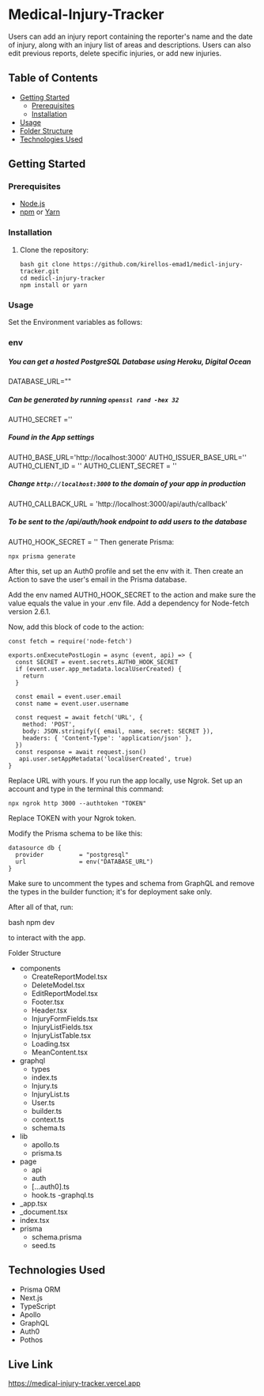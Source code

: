 # Medical-Injury-Tracker

Users can add an injury report containing the reporter's name and the date of injury, along with an injury list of areas and descriptions. Users can also edit previous reports, delete specific injuries, or add new injuries. 

## Table of Contents

- [Getting Started](#getting-started)
  - [Prerequisites](#prerequisites)
  - [Installation](#installation)
- [Usage](#usage)
- [Folder Structure](#folder-structure)
- [Technologies Used](#technologies-used)

## Getting Started

### Prerequisites

- [Node.js](https://nodejs.org/)
- [npm](https://www.npmjs.com/) or [Yarn](https://yarnpkg.com/)

### Installation

1. Clone the repository:

   ```
   bash git clone https://github.com/kirellos-emad1/medicl-injury-tracker.git
   cd medicl-injury-tracker
   npm install or yarn
   ```
### Usage
Set the Environment variables as follows:

### env
##### You can get a hosted PostgreSQL Database using Heroku, Digital Ocean
DATABASE_URL=""
##### Can be generated by running `openssl rand -hex 32`
AUTH0_SECRET =''

##### Found in the App settings
AUTH0_BASE_URL='http://localhost:3000'
AUTH0_ISSUER_BASE_URL=''
AUTH0_CLIENT_ID = ''
AUTH0_CLIENT_SECRET = ''

##### Change `http://localhost:3000` to the domain of your app in production
AUTH0_CALLBACK_URL = 'http://localhost:3000/api/auth/callback'

##### To be sent to the /api/auth/hook endpoint to add users to the database
AUTH0_HOOK_SECRET = ''
Then generate Prisma:

```
npx prisma generate
```
After this, set up an Auth0 profile and set the env with it. Then create an Action to save the user's email in the Prisma database.

Add the env named AUTH0_HOOK_SECRET to the action and make sure the value equals the value in your .env file. Add a dependency for Node-fetch version 2.6.1.

Now, add this block of code to the action:

```
const fetch = require('node-fetch')

exports.onExecutePostLogin = async (event, api) => {
  const SECRET = event.secrets.AUTH0_HOOK_SECRET
  if (event.user.app_metadata.localUserCreated) {
    return
  }

  const email = event.user.email
  const name = event.user.username
  
  const request = await fetch('URL', { 
    method: 'POST',
    body: JSON.stringify({ email, name, secret: SECRET }),
    headers: { 'Content-Type': 'application/json' },
  })
  const response = await request.json()
   api.user.setAppMetadata('localUserCreated', true)
}
```
Replace URL with yours. If you run the app locally, use Ngrok. Set up an account and type in the terminal this command:


```
npx ngrok http 3000 --authtoken "TOKEN"
```
Replace TOKEN with your Ngrok token.

Modify the Prisma schema to be like this:
```
datasource db {
  provider          = "postgresql"
  url               = env("DATABASE_URL")
}
```
Make sure to uncomment the types and schema from GraphQL and remove the types in the builder function; it's for deployment sake only.

After all of that, run:

bash
npm dev

to interact with the app.

Folder Structure
- components
  - CreateReportModel.tsx
  - DeleteModel.tsx
  - EditReportModel.tsx
  - Footer.tsx
  - Header.tsx
  - InjuryFormFields.tsx
  - InjuryListFields.tsx
  - InjuryListTable.tsx
  - Loading.tsx
  - MeanContent.tsx
- graphql
  - types
   - index.ts
   - Injury.ts
   - InjuryList.ts
   - User.ts
  - builder.ts
  - context.ts
  - schema.ts
- lib
  - apollo.ts
  - prisma.ts
- page
  - api
   - auth
    - [...auth0].ts
    - hook.ts
   -graphql.ts
 - _app.tsx
 - _document.tsx
 - index.tsx
- prisma
  - schema.prisma
  - seed.ts
## Technologies Used
- Prisma ORM
- Next.js
- TypeScript
- Apollo
- GraphQL
- Auth0
- Pothos
## Live Link 

https://medical-injury-tracker.vercel.app






